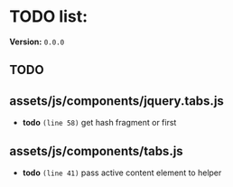 # TODO list:

**Version:** `0.0.0`

## TODO

## assets/js/components/jquery.tabs.js

-  **todo** `(line 58)`  get hash fragment or first

## assets/js/components/tabs.js

-  **todo** `(line 41)`  pass active content element to helper
